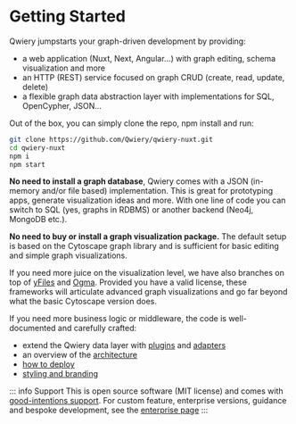 # Getting Started

Qwiery jumpstarts your graph-driven development by providing:

- a web application (Nuxt, Next, Angular...) with graph editing, schema visualization and more
- an HTTP (REST) service focused on graph CRUD (create, read, update, delete)
- a flexible graph data abstraction layer with implementations for SQL, OpenCypher, JSON...

Out of the box, you can simply clone the repo, npm install and run:

```bash
git clone https://github.com/Qwiery/qwiery-nuxt.git
cd qwiery-nuxt
npm i
npm start
```
**No need to install a graph database**, Qwiery comes with a JSON (in-memory and/or file based) implementation. This is great for prototyping apps, generate visualization ideas and more. With one line of code you can switch to SQL (yes, graphs in RDBMS) or another backend (Neo4j, MongoDB etc.). 

**No need to buy or install a graph visualization package.** The default setup is based on the Cytoscape graph library and is sufficient for basic editing and simple graph visualizations.

If you need more juice on the visualization level, we have also branches on top of [yFiles](https://www.yworks.com/products/yfiles-for-html) and [Ogma](http://linkurious.com/ogma/). Provided you have a valid license, these frameworks will articulate advanced graph visualizations and go far beyond what the basic Cytoscape version does. 

If you need more business logic or middleware, the code is well-documented and carefully crafted:

- extend the Qwiery data layer with [plugins](/dal/plugins) and [adapters](/dal/adapters)
- an overview of the [architecture](/guide/architecture)
- [how to deploy](/guide/deployment)
- [styling and branding](/clients/nuxt/styling)



::: info Support
This is open source software (MIT license) and comes with [good-intentions support](/oss). 
For custom feature, enterprise versions, guidance and bespoke development, see the [enterprise page](/enterprise)
:::
 

